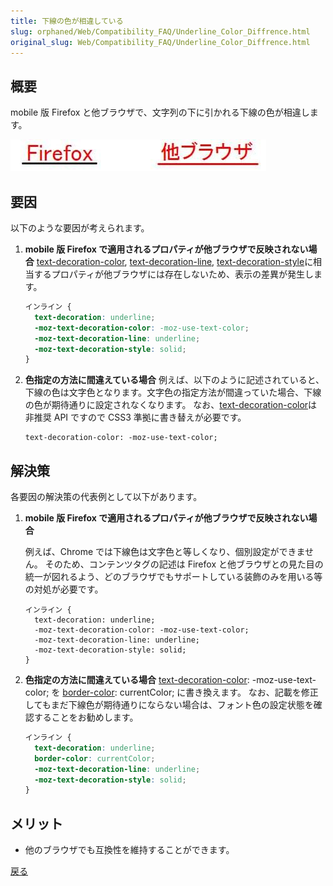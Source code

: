 ```yaml
---
title: 下線の色が相違している
slug: orphaned/Web/Compatibility_FAQ/Underline_Color_Diffrence.html
original_slug: Web/Compatibility_FAQ/Underline_Color_Diffrence.html
---
```


## 概要

mobile 版 Firefox と他ブラウザで、文字列の下に引かれる下線の色が相違します。

![](0203.jpg)

## 要因

以下のような要因が考えられます。

1. **mobile 版 Firefox で適用されるプロパティが他ブラウザで反映されない場合**
    [text-decoration-color](/ja/docs/Web/CSS/text-decoration-color), [text-decoration-line](/ja/docs/Web/CSS/text-decoration-line), [text-decoration-style](/ja/docs/Web/CSS/text-decoration-style)に相当するプロパティが他ブラウザには存在しないため、表示の差異が発生します。

    ```css
    インライン {
      text-decoration: underline;
      -moz-text-decoration-color: -moz-use-text-color;
      -moz-text-decoration-line: underline;
      -moz-text-decoration-style: solid;
    }
    ```

2. **色指定の方法に間違えている場合**
    例えば、以下のように記述されていると、下線の色は文字色となります。文字色の指定方法が間違っていた場合、下線の色が期待通りに設定されなくなります。
    なお、[text-decoration-color](/ja/docs/Web/CSS/text-decoration-color)は非推奨 API ですので CSS3 準拠に書き替えが必要です。

    ```
    text-decoration-color: -moz-use-text-color;
    ```

## 解決策

各要因の解決策の代表例として以下があります。

1. **mobile 版 Firefox で適用されるプロパティが他ブラウザで反映されない場合**

    例えば、Chrome では下線色は文字色と等しくなり、個別設定ができません。
    そのため、コンテンツタグの記述は Firefox と他ブラウザとの見た目の統一が図れるよう、どのブラウザでもサポートしている装飾のみを用いる等の対処が必要です。

    ```
    インライン {
      text-decoration: underline;
      -moz-text-decoration-color: -moz-use-text-color;
      -moz-text-decoration-line: underline;
      -moz-text-decoration-style: solid;
    }
    ```

2. **色指定の方法に間違えている場合**
    [text-decoration-color](/ja/docs/Web/CSS/text-decoration-color): -moz-use-text-color; を [border-color](/ja/docs/Web/CSS/border-color): currentColor; に書き換えます。
    なお、記載を修正してもまだ下線色が期待通りにならない場合は、フォント色の設定状態を確認することをお勧めします。

    ```css
    インライン {
      text-decoration: underline;
      border-color: currentColor;
      -moz-text-decoration-line: underline;
      -moz-text-decoration-style: solid;
    }
    ```

## メリット

- 他のブラウザでも互換性を維持することができます。

[戻る](/ja/docs/Web/Compatibility_FAQ)
